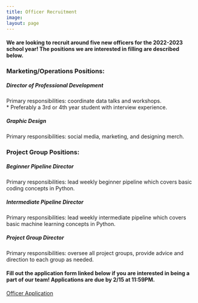 ```yaml
---
title: Officer Recruitment
image:
layout: page
---
```



#### We are looking to recruit around five new officers for the 2022-2023 school year! The positions we are interested in filling are described below.

### Marketing/Operations Positions:

##### Director of Professional Development 
Primary responsibilities: coordinate data talks and workshops. <br>
\* Preferably a 3rd or 4th year student with interview experience. 
##### Graphic Design
Primary responsibilities: social media, marketing, and designing merch. 

### Project Group Positions:

##### Beginner Pipeline Director
Primary responsibilities: lead weekly beginner pipeline which covers basic coding concepts in Python.
##### Intermediate Pipeline Director
Primary responsibilities: lead weekly intermediate pipeline which covers basic machine learning concepts in Python.
##### Project Group Director
Primary responsibilities: oversee all project groups, provide advice and direction to each group as needed.


#### Fill out the application form linked below if you are interested in being a part of our team! Applications are due by 2/15 at 11:59PM.

[Officer Application](https://docs.google.com/forms/d/16doPj1Hg_vxUs1b2bnWLfldMAIIkzhPMCZwZwY6FJ8c/edit?usp=drive_web)